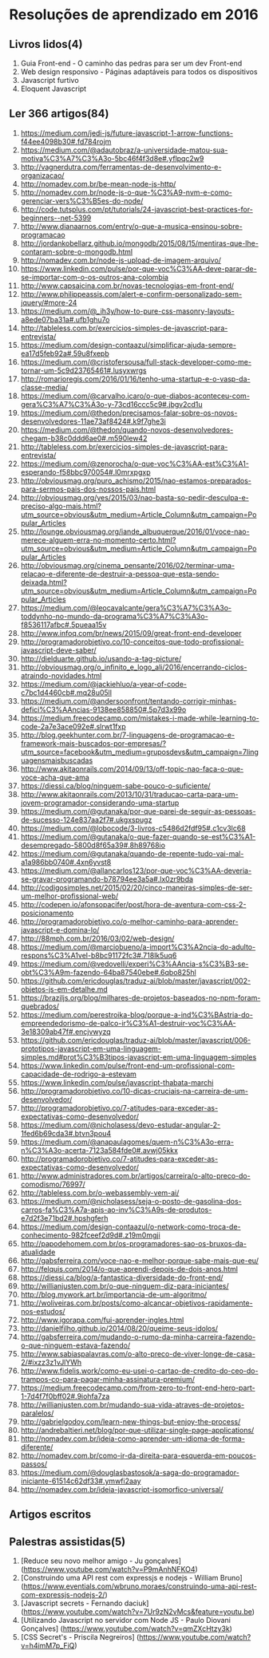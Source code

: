 # Resoluções de aprendizado em 2016

## Livros lidos(4)

 1. Guia Front-end - O caminho das pedras para ser um dev Front-end
 2. Web design responsivo - Páginas adaptáveis para todos os dispositivos
 3. Javascript furtivo
 4. Eloquent Javascript

## Ler 366 artigos(84)

 1. https://medium.com/jedi-js/future-javascript-1-arrow-functions-f44ee4098b30#.fd784rojm
 2. https://medium.com/@adautobraz/a-universidade-matou-sua-motiva%C3%A7%C3%A3o-5bc46f4f3d8e#.yflpqc2w9
 3. http://vagnerdutra.com/ferramentas-de-desenvolvimento-e-organizacao/
 4. http://nomadev.com.br/be-mean-node-js-http/
 5. http://nomadev.com.br/node-js-o-que-%C3%A9-nvm-e-como-gerenciar-vers%C3%B5es-do-node/
 6. http://code.tutsplus.com/pt/tutorials/24-javascript-best-practices-for-beginners--net-5399
 7. http://www.dianaarnos.com/entry/o-que-a-musica-ensinou-sobre-programacao
 8. http://jordankobellarz.github.io/mongodb/2015/08/15/mentiras-que-lhe-contaram-sobre-o-mongodb.html
 9. http://nomadev.com.br/node-js-upload-de-imagem-arquivo/
 10. https://www.linkedin.com/pulse/por-que-voc%C3%AA-deve-parar-de-se-importar-com-o-os-outros-ana-colombia
 11. http://www.capsaicina.com.br/novas-tecnologias-em-front-end/
 12. http://www.philippeassis.com/alert-e-confirm-personalizado-sem-jquery/#more-24
 13. https://medium.com/@_jh3y/how-to-pure-css-masonry-layouts-a8ede07ba31a#.ufb1ghu7o
 14. http://tableless.com.br/exercicios-simples-de-javascript-para-entrevista/
 15. https://medium.com/design-contaazul/simplificar-ajuda-sempre-ea17d5feb92a#.59u8fxepb
 16. https://medium.com/@cristofersousa/full-stack-developer-como-me-tornar-um-5c9d23765461#.lusyxwrgs
 17. http://romarioregis.com/2016/01/16/tenho-uma-startup-e-o-vasp-da-classe-media/
 18. https://medium.com/@carvalho.icaro/o-que-diabos-aconteceu-com-gera%C3%A7%C3%A3o-y-73cd16ccc5c9#.jbgv2cd1u
 19. https://medium.com/@thedon/precisamos-falar-sobre-os-novos-desenvolvedores-11ae73af8424#.k9f7ghe3i
 20. https://medium.com/@thedon/quando-novos-desenvolvedores-chegam-b38c0ddd6ae0#.m590lew42
 21. http://tableless.com.br/exercicios-simples-de-javascript-para-entrevista/
 22. https://medium.com/@zenorocha/o-que-voc%C3%AA-est%C3%A1-esperando-f58bbc970054#.l0mrxpgxp
 23. http://obviousmag.org/puro_achismo/2015/nao-estamos-preparados-para-sermos-pais-dos-nossos-pais.html
 24. http://obviousmag.org/yes/2015/03/nao-basta-so-pedir-desculpa-e-preciso-algo-mais.html?utm_source=obvious&utm_medium=Article_Column&utm_campaign=Popular_Articles
 25. http://lounge.obviousmag.org/iande_albuquerque/2016/01/voce-nao-merece-alguem-erra-no-momento-certo.html?utm_source=obvious&utm_medium=Article_Column&utm_campaign=Popular_Articles
 26. http://obviousmag.org/cinema_pensante/2016/02/terminar-uma-relacao-e-diferente-de-destruir-a-pessoa-que-esta-sendo-deixada.html?utm_source=obvious&utm_medium=Article_Column&utm_campaign=Popular_Articles
 27. https://medium.com/@leocavalcante/gera%C3%A7%C3%A3o-toddynho-no-mundo-da-programa%C3%A7%C3%A3o-f8536117afbc#.5pueaa15v
 28. http://www.infoq.com/br/news/2015/09/great-front-end-developer
 29. http://programadorobjetivo.co/10-conceitos-que-todo-profissional-javascript-deve-saber/
 30. http://dielduarte.github.io/usando-a-tag-picture/
 31. http://obviousmag.org/o_infinito_e_logo_ali/2016/encerrando-ciclos-atraindo-novidades.html
 32. https://medium.com/@jackiehluo/a-year-of-code-c7bc1d4460cb#.mq28u05ll
 33. https://medium.com/@andersoonfront/tentando-corrigir-minhas-defici%C3%AAncias-9138ee858850#.5p7d3x99o
 34. https://medium.freecodecamp.com/mistakes-i-made-while-learning-to-code-2a7e3ace092e#.slrwt1fxp
 35. http://blog.geekhunter.com.br/7-linguagens-de-programacao-e-framework-mais-buscados-por-empresas/?utm_source=facebook&utm_medium=gruposdevs&utm_campaign=7linguagensmaisbuscadas
 36. http://www.akitaonrails.com/2014/09/13/off-topic-nao-faca-o-que-voce-acha-que-ama
 37. https://diessi.ca/blog/ninguem-sabe-pouco-o-suficiente/
 38. http://www.akitaonrails.com/2013/10/31/traducao-carta-para-um-jovem-programador-considerando-uma-startup
 39. https://medium.com/@gutanaka/por-que-parei-de-seguir-as-pessoas-de-sucesso-124e837aa2f7#.ukgxspugz
 40. https://medium.com/@lobocode/3-livros-c5486d2fdf95#.c1cv3lc68
 41. https://medium.com/@gutanaka/o-que-fazer-quando-se-est%C3%A1-desempregado-5800d8f65a39#.8h89768io
 42. https://medium.com/@gutanaka/quando-de-repente-tudo-vai-mal-a1a986bb0740#.4xn6yvst8
 43. https://medium.com/@allancarlos123/por-que-voc%C3%AA-deveria-se-gravar-programando-b78794ee3a5a#.lx0zr9bda
 44. http://codigosimples.net/2015/02/20/cinco-maneiras-simples-de-ser-um-melhor-profissional-web/
 45. http://codepen.io/afonsopacifer/post/hora-de-aventura-com-css-2-posicionamento
 46. http://programadorobjetivo.co/o-melhor-caminho-para-aprender-javascript-e-domina-lo/
 47. http://88mph.com.br/2016/03/02/web-design/
 48. https://medium.com/@marciobueno/a-import%C3%A2ncia-do-adulto-respons%C3%A1vel-b8bc91172fc3#.718lk5uq6
 49. https://medium.com/@vedovelli/experi%C3%AAncia-s%C3%B3-se-obt%C3%A9m-fazendo-64ba87540ebe#.6qbo825hl
 50. https://github.com/ericdouglas/traduz-ai/blob/master/javascript/002-objetos-js-em-detalhe.md
 51. https://braziljs.org/blog/milhares-de-projetos-baseados-no-npm-foram-quebrados/
 52. https://medium.com/perestroika-blog/porque-a-ind%C3%BAstria-do-empreendedorismo-de-palco-ir%C3%A1-destruir-voc%C3%AA-3e18309ab47f#.encjvwyzq
 53. https://github.com/ericdouglas/traduz-ai/blob/master/javascript/006-prototipos-javascript-em-uma-linguagem-simples.md#prot%C3%B3tipos-javascript-em-uma-linguagem-simples
 54. https://www.linkedin.com/pulse/front-end-um-profissional-com-capacidade-de-rodrigo-a-estevam
 55. https://www.linkedin.com/pulse/javascript-thabata-marchi
 56. http://programadorobjetivo.co/10-dicas-cruciais-na-carreira-de-um-desenvolvedor/
 57. http://programadorobjetivo.co/7-atitudes-para-exceder-as-expectativas-como-desenvolvedor/
 58. https://medium.com/@nicholasess/devo-estudar-angular-2-1fed6b69cda3#.btvn3pou4
 59. https://medium.com/@anapaulagomes/quem-n%C3%A3o-erra-n%C3%A3o-acerta-7123a584fde0#.avwj05kkx
 60. http://programadorobjetivo.co/7-atitudes-para-exceder-as-expectativas-como-desenvolvedor/
 61. http://www.administradores.com.br/artigos/carreira/o-alto-preco-do-comodismo/76997/
 62. http://tableless.com.br/o-webassembly-vem-ai/
 63. https://medium.com/@nicholasess/seja-o-posto-de-gasolina-dos-carros-fa%C3%A7a-apis-ao-inv%C3%A9s-de-produtos-e7d2f3e71bd2#.hpshgferh
 64. https://medium.com/design-contaazul/o-network-como-troca-de-conhecimento-982fceef2d9d#.z19m0mgji
 65. http://papodehomem.com.br/os-programadores-sao-os-bruxos-da-atualidade
 66. http://gabsferreira.com/voce-nao-e-melhor-porque-sabe-mais-que-eu/
 67. http://felquis.com/2014/o-que-aprendi-depois-de-dois-anos.html
 68. https://diessi.ca/blog/a-fantastica-diversidade-do-front-end/
 69. http://willianjusten.com.br/o-que-ninguem-diz-para-iniciantes/
 70. http://blog.mywork.art.br/importancia-de-um-algoritmo/
 71. http://woliveiras.com.br/posts/como-alcancar-objetivos-rapidamente-nos-estudos/
 72. http://www.igorapa.com/fui-aprender-ingles.html
 73. http://danielfilho.github.io/2014/08/20/queime-seus-idolos/
 74. http://gabsferreira.com/mudando-o-rumo-da-minha-carreira-fazendo-o-que-ninguem-estava-fazendo/
 75. http://www.sabiaspalavras.com/o-alto-preco-de-viver-longe-de-casa-2/#ixzz3z1vJlYWh
 76. http://www.fidelis.work/como-eu-usei-o-cartao-de-credito-do-ceo-do-trampos-co-para-pagar-minha-assinatura-premium/
 77. https://medium.freecodecamp.com/from-zero-to-front-end-hero-part-1-7d4f7f0bff02#.9iohfa7za
 78. http://willianjusten.com.br/mudando-sua-vida-atraves-de-projetos-paralelos/
 79. http://gabrielgodoy.com/learn-new-things-but-enjoy-the-process/
 80. http://andrebaltieri.net/blog/por-que-utilizar-single-page-applications/
 81. http://nomadev.com.br/ideia-como-aprender-um-idioma-de-forma-diferente/
 82. http://nomadev.com.br/como-ir-da-direita-para-esquerda-em-poucos-passos/
 83. https://medium.com/@douglasbastosok/a-saga-do-programador-iniciante-61514c62df33#.ymwfi2aay
 84. http://nomadev.com.br/ideia-javascript-isomorfico-universal/
 
## Artigos escritos

## Palestras assistidas(5)
1. [Reduce seu novo melhor amigo - Ju gonçalves] (https://www.youtube.com/watch?v=P9mAnhNFKO4) 
2. [Construindo uma API rest com expressjs e nodejs - William Bruno] (https://www.eventials.com/wbruno.moraes/construindo-uma-api-rest-com-expressjs-nodejs-2/)
3. [Javascript secrets - Fernando daciuk] (https://www.youtube.com/watch?v=7Ur9zN2vMcs&feature=youtu.be)
4. [Utilizando Javascript no servidor com Node JS -  Paulo Diovani Gonçalves] (https://www.youtube.com/watch?v=qmZXcHtzy3k)
5. [CSS Secret's - Priscila Negreiros] (https://www.youtube.com/watch?v=h4imM7p_FiQ)
